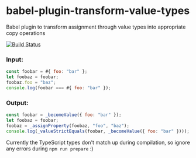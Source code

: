 babel-plugin-transform-value-types
==================================

Babel plugin to transform assignment through value types into appropriate copy operations

[![Build Status](https://travis-ci.org/rpetrich/babel-plugin-transform-value-types.svg?branch=master)](https://travis-ci.org/rpetrich/babel-plugin-transform-value-types)

### Input:

```javascript
const foobar = #{ foo: "bar" };
let foobaz = foobar;
foobaz.foo = "baz";
console.log(foobar === #{ foo: "bar" });
```

### Output:

```javascript
const foobar = _becomeValue({ foo: "bar" });
let foobaz = foobar;
foobaz = _assignProperty(foobaz, "foo", "baz");
console.log(_valueStrictEquals(foobar, _becomeValue({ foo: "bar" })));
```

Currently the TypeScript types don't match up during compilation, so ignore any errors during `npm run prepare` :)
